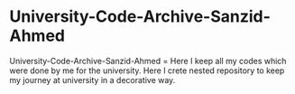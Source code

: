 # University-Code-Archive-Sanzid-Ahmed
University-Code-Archive-Sanzid-Ahmed = Here I keep all my codes which were done by me for the university. Here I crete nested repository to keep my journey at university in a decorative way. 
